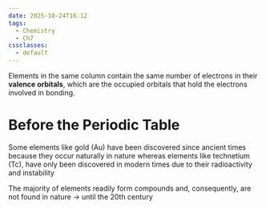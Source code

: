 ```yaml
---
date: 2025-10-24T16:12
tags:
  - Chemistry
  - Ch7
cssclasses:
  - default
---
```

Elements in the same column contain the same number of electrons in their **valence orbitals**, which are the occupied orbitals that hold the electrons involved in bonding.

# Before the Periodic Table 

Some elements like gold (Au) have been discovered since ancient times because they occur naturally in nature whereas elements like technetium (Tc), have only been discovered in modern times due to their radioactivity and instability 

The majority of elements readily form compounds and, consequently, are not found in nature 
	-> until the 20th century 